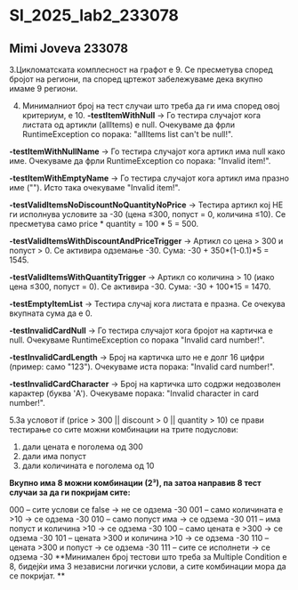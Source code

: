 # SI_2025_lab2_233078
## Mimi Joveva 233078

3.Цикломатската комплесност на графот е 9. Се пресметува според бројот на региони, па според цртежот забележуваме дека вкупно имаме 9 региони.

4. Минималниот број на тест случаи што треба да ги има според овој критериум, е 10.
**-testItemWithNull**
→ Го тестира случајот кога листата од артикли (allItems) е null.
Очекуваме да фрли RuntimeException со порака: "allItems list can't be null!".

**-testItemWithNullName**
→ Го тестира случајот кога артикл има null како име.
Очекуваме да фрли RuntimeException со порака: "Invalid item!".

**-testItemWithEmptyName**
→ Го тестира случајот кога артикл има празно име ("").
Исто така очекуваме "Invalid item!".

**-testValidItemsNoDiscountNoQuantityNoPrice**
→ Тестира артикл кој НЕ ги исполнува условите за -30 (цена ≤300, попуст = 0, количина ≤10).
Се пресметува само price * quantity = 100 * 5 = 500.

**-testValidItemsWithDiscountAndPriceTrigger**
→ Артикл со цена > 300 и попуст > 0.
Се активира одземање -30.
Сума: -30 + 350*(1-0.1)*5 = 1545.

**-testValidItemsWithQuantityTrigger**
→ Артикл со количина > 10 (иако цена ≤300, попуст = 0).
Се активира -30.
Сума: -30 + 100*15 = 1470.

**-testEmptyItemList**
→ Тестира случај кога листата е празна.
Се очекува вкупната сума да е 0.

**-testInvalidCardNull**
→ Го тестира случајот кога бројот на картичка е null.
Очекуваме RuntimeException со порака "Invalid card number!".

**-testInvalidCardLength**
→ Број на картичка што не е долг 16 цифри (пример: само "123").
Очекуваме иста порака: "Invalid card number!".

**-testInvalidCardCharacter**
→ Број на картичка што содржи недозволен карактер (буква 'A').
Очекуваме порака: "Invalid character in card number!".


5.За условот if (price > 300 || discount > 0 || quantity > 10) се прави тестирање со сите можни комбинации на трите подуслови:

1. дали цената е поголема од 300
2. дали има попуст
3. дали количината е поголема од 10
   

**Вкупно има 8 можни комбинации (2³), па затоа направив 8 тест случаи за да ги покријам сите:**

000 – сите услови се false → не се одзема -30
001 – само количината е >10 → се одзема -30
010 – само попуст има → се одзема -30
011 – има попуст и количина >10 → се одзема -30
100 – само цената е >300 → се одзема -30
101 – цената >300 и количина >10 → се одзема -30
110 – цената >300 и попуст → се одзема -30
111 – сите се исполнети → се одзема -30
**Минимален број тестови што треба за Multiple Condition е 8, бидејќи има 3 независни логички услови, а сите комбинации мора да се покријат.
**
